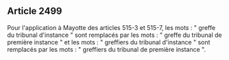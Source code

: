 Article 2499
----
Pour l'application à Mayotte des articles 515-3 et 515-7, les mots : " greffe du
tribunal d'instance " sont remplacés par les mots : " greffe du tribunal de
première instance " et les mots : " greffiers du tribunal d'instance " sont
remplacés par les mots : " greffiers du tribunal de première instance ".
